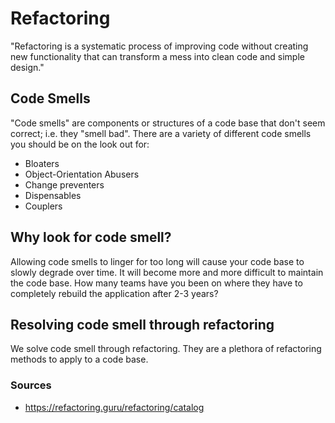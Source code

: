 
# Refactoring

"Refactoring is a systematic process of improving code without creating new functionality that can transform a mess into clean code and simple design."

## Code Smells

"Code smells" are components or structures of a code base that don't seem correct; i.e. they "smell bad". There are a variety of different code smells you should be on the look out for:

* Bloaters
* Object-Orientation Abusers
* Change preventers
* Dispensables
* Couplers

## Why look for code smell?

Allowing code smells to linger for too long will cause your code base to slowly degrade over time. It will become more and more difficult to maintain the code base. How many teams have you been on where they have to completely rebuild the application after 2-3 years?

## Resolving code smell through refactoring

We solve code smell through refactoring. They are a plethora of refactoring methods to apply to a code base.

### Sources

- https://refactoring.guru/refactoring/catalog
